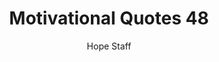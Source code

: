 ---
image: /assets/img/mq/mq_48_mlk.png
title: Motivational Quotes 48
categories:
  - Motivational Quotes
author: Hope Staff
notes: Motivational Quotes 48
embed: >-
  EMBED_GOES_HERE
transcript: >-
  SOME LINES OF TEXT START HERE
---